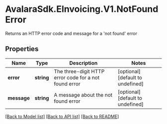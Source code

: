 # AvalaraSdk.EInvoicing.V1.NotFoundError
Returns an HTTP error code and message for a \'not found\' error

## Properties

Name | Type | Description | Notes
------------ | ------------- | ------------- | -------------
**error** | **string** | The three-digit HTTP error code for a not found error | [optional] [default to undefined]
**message** | **string** | A message about the not found error | [optional] [default to undefined]

[[Back to Model list]](../../../README.md#documentation-for-models) [[Back to API list]](../../../README.md#documentation-for-api-endpoints) [[Back to README]](../../../README.md)

